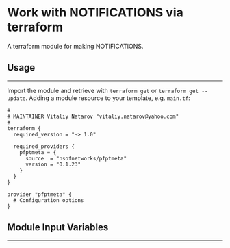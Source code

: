 # Work with NOTIFICATIONS via terraform

A terraform module for making NOTIFICATIONS.


## Usage
----------------------
Import the module and retrieve with ```terraform get``` or ```terraform get --update```. Adding a module resource to your template, e.g. `main.tf`:

```
#
# MAINTAINER Vitaliy Natarov "vitaliy.natarov@yahoo.com"
#
terraform {
  required_version = "~> 1.0"

  required_providers {
    pfptmeta = {
      source  = "nsofnetworks/pfptmeta"
      version = "0.1.23"
    }
  }
}

provider "pfptmeta" {
  # Configuration options
}
```

## Module Input Variables
----------------------
